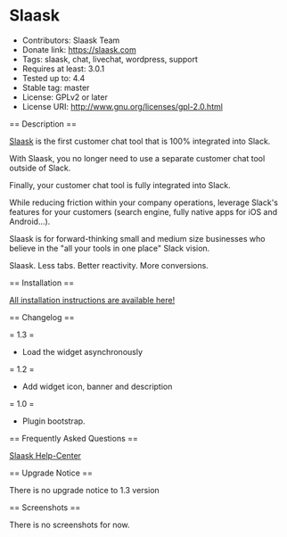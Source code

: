 # Slaask
* Contributors: Slaask Team
* Donate link: https://slaask.com
* Tags: slaask, chat, livechat, wordpress, support
* Requires at least: 3.0.1
* Tested up to: 4.4
* Stable tag: master
* License: GPLv2 or later
* License URI: http://www.gnu.org/licenses/gpl-2.0.html

== Description ==

[Slaask](https://slaask.com) is the first customer chat tool that is 100% integrated into Slack.

With Slaask, you no longer need to use a separate customer chat tool outside of Slack.

Finally, your customer chat tool is fully integrated into Slack.

While reducing friction within your company operations, leverage Slack's features for your customers (search engine, fully native apps for iOS and Android...).

Slaask is for forward-thinking small and medium size businesses who believe in the "all your tools in one place" Slack vision.

Slaask.
Less tabs. Better reactivity. More conversions.

== Installation ==

[All installation instructions are available here!](https://slaask.com/wordpress)

== Changelog ==

= 1.3 =
* Load the widget asynchronously

= 1.2 =
* Add widget icon, banner and description

= 1.0 =
* Plugin bootstrap.

== Frequently Asked Questions ==

[Slaask Help-Center](https://slaask.zendesk.com/hc/en-us)

== Upgrade Notice ==

There is no upgrade notice to 1.3 version

== Screenshots ==

There is no screenshots for now.
